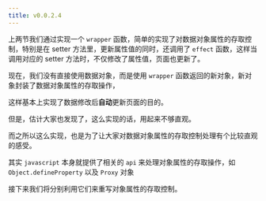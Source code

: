 ```yaml
---
title: v0.0.2.4
---
```


上两节我们通过实现一个 `wrapper` 函数，简单的实现了对数据对象属性的存取控制，特别是在 setter 方法里，更新属性值的同时，还调用了 `effect` 函数，这样当调用对应的 setter 方法时，不仅修改了属性值，页面也更新了。

现在，我们没有直接使用数据对象，而是使用 `wrapper` 函数返回的新对象，新对象封装了数据对象属性的存取操作，

这样基本上实现了数据修改后**自动**更新页面的目的。

但是，估计大家也发现了，这么实现的话，用起来不够直观。

而之所以这么实现，也是为了让大家对数据对象属性的存取控制处理有个比较直观的感受。

其实 `javascript` 本身就提供了相关的 `api` 来处理对象属性的存取操作，如 `Object.defineProperty` 以及 `Proxy` 对象

接下来我们将分别利用它们来重写对象属性的存取控制。
